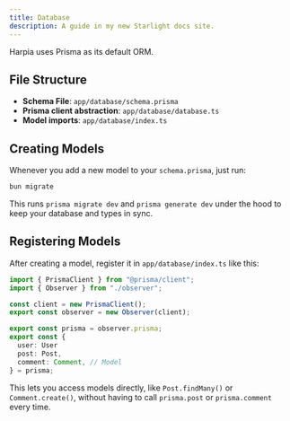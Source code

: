```yaml
---
title: Database
description: A guide in my new Starlight docs site.
---
```


Harpia uses Prisma as its default ORM.

## File Structure
- **Schema File**: `app/database/schema.prisma`
- **Prisma client abstraction**: `app/database/database.ts`
- **Model imports**: `app/database/index.ts`

## Creating Models
Whenever you add a new model to your `schema.prisma`, just run:

```bash
bun migrate
```

This runs `prisma migrate dev` and `prisma generate dev` under the hood to keep your database and types in sync.

## Registering Models
After creating a model, register it in `app/database/index.ts` like this:

```typescript
import { PrismaClient } from "@prisma/client";
import { Observer } from "./observer";

const client = new PrismaClient();
export const observer = new Observer(client);

export const prisma = observer.prisma;
export const {
  user: User
  post: Post,
  comment: Comment, // Model
} = prisma;
```

This lets you access models directly, like `Post.findMany()` or `Comment.create()`, without having to call `prisma.post` or `prisma.comment` every time.
